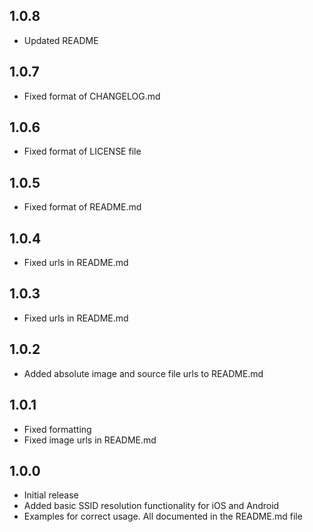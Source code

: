 ## 1.0.8

* Updated README

## 1.0.7

* Fixed format of CHANGELOG.md

## 1.0.6

* Fixed format of LICENSE file

## 1.0.5

* Fixed format of README.md

## 1.0.4

* Fixed urls in README.md

## 1.0.3

* Fixed urls in README.md

## 1.0.2

* Added absolute image and source file urls to README.md

## 1.0.1

* Fixed formatting
* Fixed image urls in README.md

## 1.0.0

* Initial release
* Added basic SSID resolution functionality for iOS and Android
* Examples for correct usage. All documented in the README.md file












